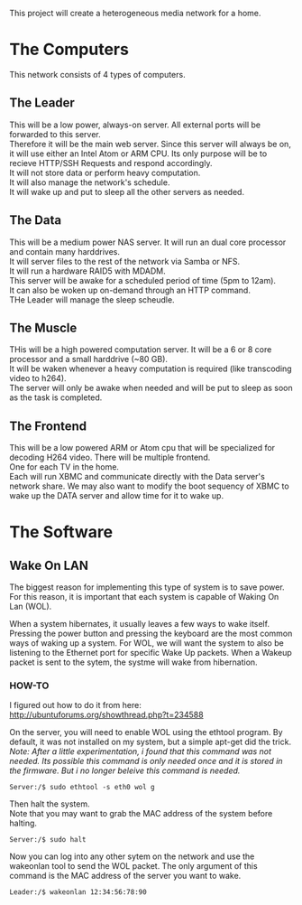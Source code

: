 
This project will create a heterogeneous media network for a home.

# The Computers
This network consists of 4 types of computers.

## The Leader

This will be a low power, always-on server.
All external ports will be forwarded to this server.  
Therefore it will be the main web server.
Since this server will always be on, it will use either an Intel Atom or ARM CPU. 
Its only purpose will be to recieve HTTP/SSH Requests and respond accordingly.  
It will not store data or perform heavy computation.  
It will also manage the network's schedule.  
It will wake up and put to sleep all the other servers as needed.

## The Data
This will be a medium power NAS server.
It will run an dual core processor and contain many harddrives.  
It will server files to the rest of the network via Samba or NFS.  
It will run a hardware RAID5 with MDADM.  
This server will be awake for a scheduled period of time (5pm to 12am).  
It can also be woken up on-demand through an HTTP command.  
THe Leader will manage the sleep scheudle.

## The Muscle
THis will be a high powered computation server.
It will be a 6 or 8 core processor and a small harddrive (~80 GB).  
It will be waken whenever a heavy computation is required (like transcoding video to h264).  
The server will only be awake when needed and will be put to sleep as soon as the task is completed.

## The Frontend
This will be a low powered ARM or Atom cpu that will be specialized for decoding H264 video.
There will be multiple frontend.  
One for each TV in the home.  
Each will run XBMC and communicate directly with the Data server's network share.
We may also want to modify the boot sequency of XBMC to wake up the DATA server and allow time for it to wake up.

# The Software

## Wake On LAN
The biggest reason for implementing this type of system is to save power.
For this reason, it is important that each system is capable of Waking On Lan (WOL).

When a system hibernates, it usually leaves a few ways to wake itself. 
Pressing the power button and pressing the keyboard are the most common ways of waking up a system. 
For WOL, we will want the system to also be listening to the Ethernet port for specific Wake Up packets.
When a Wakeup packet is sent to the sytem, the systme will wake from hibernation.

### HOW-TO
I figured out how to do it from here:
http://ubuntuforums.org/showthread.php?t=234588

On the server, you will need to enable WOL using the ethtool program.
By default, it was not installed on my system, but a simple apt-get did the trick. 
_Note: After a little experimentation, i found that this command was not needed.
Its possible this command is only needed once and it is stored in the firmware. But i no longer beleive this command is needed._

    Server:/$ sudo ethtool -s eth0 wol g

Then halt the system.  
Note that you may want to grab the MAC address of the system before halting.

    Server:/$ sudo halt

Now you can log into any other sytem on the network and use the wakeonlan tool to send the WOL packet.
The only argument of this command is the MAC address of the server you want to wake.

    Leader:/$ wakeonlan 12:34:56:78:90

